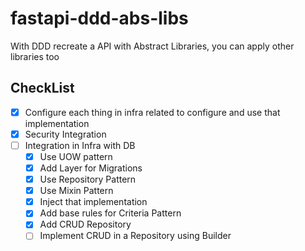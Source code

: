 # fastapi-ddd-abs-libs

With DDD recreate a API with Abstract Libraries, you can apply other libraries too

## CheckList

- [x] Configure each thing in infra related to configure and use that implementation
- [x] Security Integration
- [ ] Integration in Infra with DB
    - [x] Use UOW pattern
    - [x] Add Layer for Migrations
    - [x] Use Repository Pattern
    - [x] Use Mixin Pattern
    - [x] Inject that implementation
    - [x] Add base rules for Criteria Pattern
    - [x] Add CRUD Repository
    - [ ] Implement CRUD in a Repository using Builder